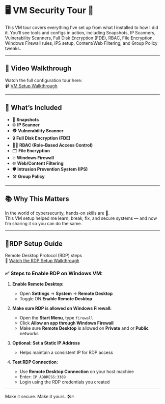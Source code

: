 # 🖥️ VM Security Tour 🔐

This VM tour covers everything I’ve set up from what I installed to how I did it. You’ll see tools and configs in action, including Snapshots, IP Scanners, Vulnerability Scanners, Full Disk Encryption (FDE), RBAC, File Encryption, Windows Firewall rules, IPS setup, Content/Web Filtering, and Group Policy tweaks.

---

## 🎥 Video Walkthrough

Watch the full configuration tour here:  
📹 [VM Setup Walkthrough](https://drive.google.com/file/d/1oyGOlBrOj8bHqkXd26WP9tcTmm1oQR6P/view?usp=sharing)

---

## 🔧 What’s Included

- 📸 **Snapshots**  
- 🌐 **IP Scanner**  
- 🕵️ **Vulnerability Scanner**  
- 🔒 **Full Disk Encryption (FDE)**  
- 🧑‍💼 **RBAC (Role-Based Access Control)**  
- 🗂️ **File Encryption**  
- 🔥 **Windows Firewall**  
- 🌐 **Web/Content Filtering**  
- 🛡️ **Intrusion Prevention System (IPS)**  
- 🛠️ **Group Policy**  

---

## 📚 Why This Matters

In the world of cybersecurity, hands-on skills are 🔑.  
This VM setup helped me learn, break, fix, and secure systems — and now I’m sharing it so you can do the same.

---

## 📝RDP Setup Guide

Remote Desktop Protocol (RDP) steps  
🎥 [Watch the RDP Setup Walkthrough](https://www.loom.com/share/9d31e7cdae36471aa1946e6f932a8d41?sid=51cf6ea6-a3eb-4dca-9608-811ae52b6798)  

### ✅ Steps to Enable RDP on Windows VM:

1. **Enable Remote Desktop:**
   - Open **Settings** → **System** → **Remote Desktop**
   - Toggle ON **Enable Remote Desktop**

2. **Make sure RDP is allowed on Windows Firewall:**
   - Open the **Start Menu**, type `firewall`
   - Click **Allow an app through Windows Firewall**
   - Make sure **Remote Desktop** is allowed on **Private** and or **Public** networks

3. **Optional: Set a Static IP Address**
   - Helps maintain a consistent IP for RDP access


4. **Test RDP Connection:**
   - Use **Remote Desktop Connection** on your host machine
   - Enter: `IP_ADDRESS:3389`
   - Login using the RDP credentials you created

---

Make it secure. Make it yours. 🛠️🔥  


